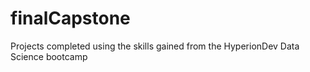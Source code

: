 # finalCapstone
Projects completed using the skills gained from the HyperionDev Data Science bootcamp
